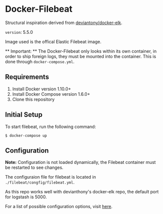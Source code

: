 # Docker-Filebeat

Structural inspiration derived from [deviantony/docker-elk](https://github.com/deviantony/docker-elk).

`version`: 5.5.0

Image used is the offical Elastic Filebeat image.

** Important: ** The Docker-Filebeat only looks within its own container, in order to ship foreign logs, they must be mounted into the container. This is done through `docker-compose.yml`.
## Requirements

1. Install Docker version 1.10.0+
2. Install Docker Compose version 1.6.0+
3. Clone this repository

## Initial Setup

To start filebeat, run the following command:

```$ docker-compose up```

## Configuration

**Note:** Configuration is not loaded dynamically, the Filebeat container must be restarted to see changes.

The configuraion file for filebeat is located in `./filebeat/congfig/filebeat.yml`.

As this repo works well with devianthony's docker-elk repo, the default port for logstash is 5000. 

For a list of possible configuration options, visit [here](https://www.elastic.co/guide/en/beats/filebeat/current/filebeat-configuration-details.html).
